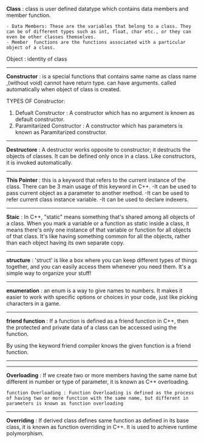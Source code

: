 **Class** : class is user defined datatype which contains data members and member function. 

    - Data Members: These are the variables that belong to a class. They can be of different types such as int, float, char etc., or they can even be other classes themselves. 
    - Member  functions are the functions associated with a particular object of a class.

Object : identity of class

-------------------------------------------------------------------------------------------------------

**Constructor** : is a special functions that contains same name as class name ,(without void) cannot have return type. can have arguments. called automatically when object of class is created.

TYPES OF Constructor:
1. Defualt Constructor : A constructor which has no argument is known as default constructor.
2. Paramitarized Constructor : A constructor which has parameters is known as Paramitarized constructor.

-------------------------------------------------------------------------------------------------------

**Destructore** : A destructor works opposite to constructor; it destructs the objects of classes. It can be defined only once in a class. Like constructors, it is invoked automatically.

-------------------------------------------------------------------------------------------------------

**This Pointer** : this is a keyword that refers to the current instance of the class. There can be 3 main usage of this keyword in C++.
-It can be used to pass current object as a parameter to another method.
-It can be used to refer current class instance variable.
-It can be used to declare indexers.

-------------------------------------------------------------------------------------------------------

**Staic** : In C++, "static" means something that's shared among all objects of a class. When you mark a variable or a function as static inside a class, it means there's only one instance of that variable or function for all objects of that class. It's like having something common for all the objects, rather than each object having its own separate copy.

-------------------------------------------------------------------------------------------------------

**structure** : 'struct' is like a box where you can keep different types of things together, and you can easily access them whenever you need them. It's a simple way to organize your stuff!

-------------------------------------------------------------------------------------------------------

**enumeration** : an enum is a way to give names to numbers. It makes it easier to work with specific options or choices in your code, just like picking characters in a game.

-------------------------------------------------------------------------------------------------------

**friend function** : If a function is defined as a friend function in C++, then the protected and private data of a class can be accessed using the function.

By using the keyword friend compiler knows the given function is a friend function.

-------------------------------------------------------------------------------------------------------



-------------------------------------------------------------------------------------------------------

**Overloading** : If we create two or more members having the same name but different in number or type of parameter, it is known as C++ overloading.

    function Overloading : Function Overloading is defined as the process of having two or more function with the same name, but different in parameters is known as function overloading

-------------------------------------------------------------------------------------------------------

**Overriding** : If derived class defines same function as defined in its base class, it is known as function overriding in C++. It is used to achieve runtime polymorphism.



